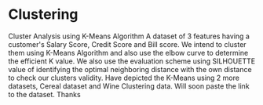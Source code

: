 # Clustering
Cluster Analysis using K-Means Algorithm
A dataset of 3 features having a customer's Salary Score, Credit Score and Bill score.
We intend to cluster them using K-Means Algorithm and also use the elbow curve to determine the efficient K value.
We also use the evaluation scheme using SILHOUETTE value of identifying the optimal neighboring distance with the own distance to check our clusters validity.
Have depicted the K-Means using 2 more datasets, Cereal dataset and Wine Clustering data. Will soon paste the link to the dataset. Thanks
